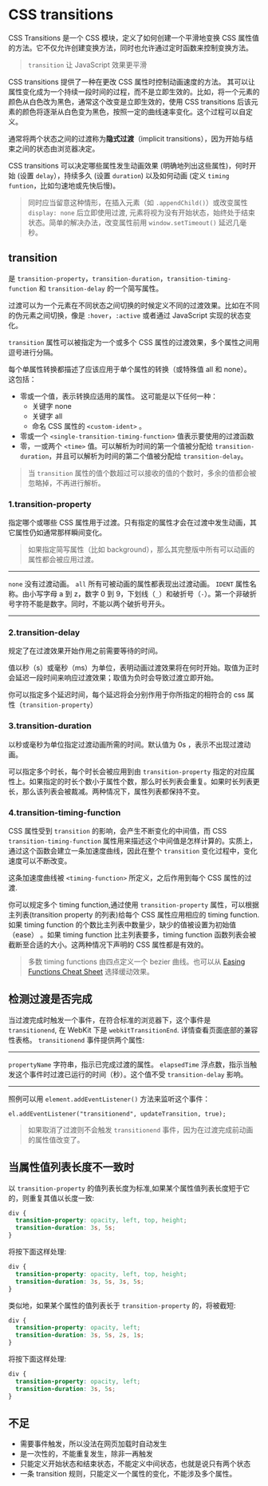 # CSS transitions

CSS Transitions 是一个 CSS 模块，定义了如何创建一个平滑地变换 CSS 属性值的方法。它不仅允许创建变换方法，同时也允许通过定时函数来控制变换方法。

> `transition` 让 JavaScript 效果更平滑

CSS transitions 提供了一种在更改 CSS 属性时控制动画速度的方法。 其可以让属性变化成为一个持续一段时间的过程，而不是立即生效的。比如，将一个元素的颜色从白色改为黑色，通常这个改变是立即生效的，使用 CSS transitions 后该元素的颜色将逐渐从白色变为黑色，按照一定的曲线速率变化。这个过程可以自定义。

通常将两个状态之间的过渡称为**隐式过渡**（implicit transitions），因为开始与结束之间的状态由浏览器决定。

CSS transitions 可以决定哪些属性发生动画效果 (明确地列出这些属性)，何时开始 (设置 `delay`），持续多久 (设置 `duration`) 以及如何动画 (定义 `timing funtion`，比如匀速地或先快后慢)。

> 同时应当留意这种情形，在插入元素（如 `.appendChild()`）或改变属性 `display: none` 后立即使用过渡, 元素将视为没有开始状态，始终处于结束状态。简单的解决办法，改变属性前用 `window.setTimeout()` 延迟几毫秒。

## transition

是 `transition-property`，`transition-duration`，`transition-timing-function` 和 `transition-delay` 的一个简写属性。

过渡可以为一个元素在不同状态之间切换的时候定义不同的过渡效果。比如在不同的伪元素之间切换，像是 `:hover`，`:active` 或者通过 JavaScript 实现的状态变化。

`transition` 属性可以被指定为一个或多个 CSS 属性的过渡效果，多个属性之间用逗号进行分隔。

每个单属性转换都描述了应该应用于单个属性的转换（或特殊值 all 和 none）。 这包括：

- 零或一个值，表示转换应适用的属性。 这可能是以下任何一种：
  - 关键字 none
  - 关键字 all
  - 命名 CSS 属性的 `<custom-ident>` 。
- 零或一个 `<single-transition-timing-function>` 值表示要使用的过渡函数
- 零，一或两个 `<time>` 值。可以解析为时间的第一个值被分配给 `transition-duration`，并且可以解析为时间的第二个值被分配给 `transition-delay`。

> 当 `transition` 属性的值个数超过可以接收的值的个数时，多余的值都会被忽略掉，不再进行解析。

### 1.transition-property

指定哪个或哪些 CSS 属性用于过渡。只有指定的属性才会在过渡中发生动画，其它属性仍如通常那样瞬间变化。

> 如果指定简写属性（比如 background），那么其完整版中所有可以动画的属性都会被应用过渡。

---

`none` 没有过渡动画。
`all` 所有可被动画的属性都表现出过渡动画。
`IDENT` 属性名称。由小写字母 a 到 z，数字 0 到 9，下划线（`_`）和破折号（`-`）。第一个非破折号字符不能是数字。同时，不能以两个破折号开头。

---

### 2.transition-delay

规定了在过渡效果开始作用之前需要等待的时间。

值以秒（s）或毫秒（ms）为单位，表明动画过渡效果将在何时开始。取值为正时会延迟一段时间来响应过渡效果；取值为负时会导致过渡立即开始。

你可以指定多个延迟时间，每个延迟将会分别作用于你所指定的相符合的 css 属性（`transition-property`）

### 3.transition-duration

以秒或毫秒为单位指定过渡动画所需的时间。默认值为 0s ，表示不出现过渡动画。

可以指定多个时长，每个时长会被应用到由 `transition-property` 指定的对应属性上。如果指定的时长个数小于属性个数，那么时长列表会重复。如果时长列表更长，那么该列表会被裁减。两种情况下，属性列表都保持不变。

### 4.transition-timing-function

CSS 属性受到 `transition` 的影响，会产生不断变化的中间值，而 CSS `transition-timing-function` 属性用来描述这个中间值是怎样计算的。实质上，通过这个函数会建立一条加速度曲线，因此在整个 `transition` 变化过程中，变化速度可以不断改变。

这条加速度曲线被 `<timing-function>` 所定义，之后作用到每个 CSS 属性的过渡.

你可以规定多个 timing function,通过使用 `transition-property` 属性，可以根据主列表(transition property 的列表)给每个 CSS 属性应用相应的 timing function.如果 timing function 的个数比主列表中数量少，缺少的值被设置为初始值（ease） 。如果 timing function 比主列表要多，timing function 函数列表会被截断至合适的大小。这两种情况下声明的 CSS 属性都是有效的。

> 多数 timing functions 由四点定义一个 bezier 曲线。也可以从 [Easing Functions Cheat Sheet](https://easings.net/) 选择缓动效果。

## 检测过渡是否完成

当过渡完成时触发一个事件，在符合标准的浏览器下，这个事件是 `transitionend`, 在 WebKit 下是 `webkitTransitionEnd`. 详情查看页面底部的兼容性表格。 `transitionend` 事件提供两个属性:

---

`propertyName` 字符串，指示已完成过渡的属性。
`elapsedTime` 浮点数，指示当触发这个事件时过渡已运行的时间（秒）。这个值不受 `transition-delay` 影响。

---

照例可以用 `element.addEventListener()` 方法来监听这个事件：

`el.addEventListener("transitionend", updateTransition, true);`

> 如果取消了过渡则不会触发 `transitionend` 事件，因为在过渡完成前动画的属性值改变了。

## 当属性值列表长度不一致时

以 `transition-property` 的值列表长度为标准,如果某个属性值列表长度短于它的，则重复其值以长度一致:

```css
div {
  transition-property: opacity, left, top, height;
  transition-duration: 3s, 5s;
}
```

将按下面这样处理:

```css
div {
  transition-property: opacity, left, top, height;
  transition-duration: 3s, 5s, 3s, 5s;
}
```

类似地，如果某个属性的值列表长于 `transition-property` 的，将被截短:

```css
div {
  transition-property: opacity, left;
  transition-duration: 3s, 5s, 2s, 1s;
}
```

将按下面这样处理:

```css
div {
  transition-property: opacity, left;
  transition-duration: 3s, 5s;
}
```

## 不足

- 需要事件触发，所以没法在网页加载时自动发生
- 是一次性的，不能重复发生，除非一再触发
- 只能定义开始状态和结束状态，不能定义中间状态，也就是说只有两个状态
- 一条 transition 规则，只能定义一个属性的变化，不能涉及多个属性。
